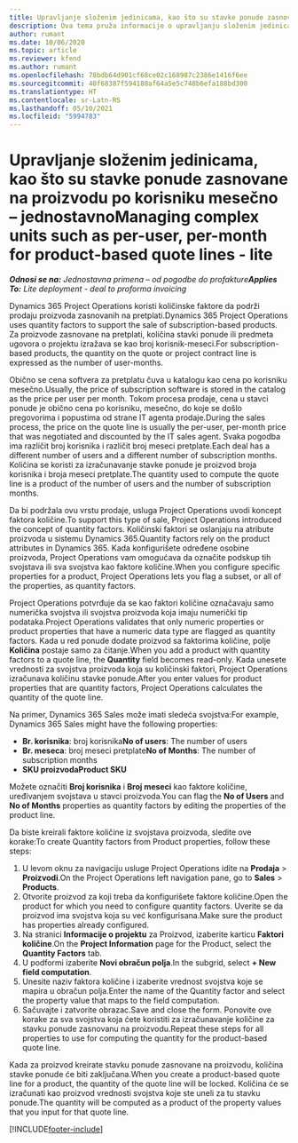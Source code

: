 ```yaml
---
title: Upravljanje složenim jedinicama, kao što su stavke ponude zasnovane na proizvodu po korisniku mesečno – jednostavno
description: Ova tema pruža informacije o upravljanju složenim jedinicama za stavke ponude zasnovane na proizvodu.
author: rumant
ms.date: 10/06/2020
ms.topic: article
ms.reviewer: kfend
ms.author: rumant
ms.openlocfilehash: 78bdb64d901cf68ce02c168987c2386e1416f6ee
ms.sourcegitcommit: 40f68387f594180af64a5e5c748b6efa188bd300
ms.translationtype: HT
ms.contentlocale: sr-Latn-RS
ms.lasthandoff: 05/10/2021
ms.locfileid: "5994783"
---
```

# <a name="managing-complex-units-such-as-per-user-per-month-for-product-based-quote-lines---lite"></a><span data-ttu-id="ce1c7-103">Upravljanje složenim jedinicama, kao što su stavke ponude zasnovane na proizvodu po korisniku mesečno – jednostavno</span><span class="sxs-lookup"><span data-stu-id="ce1c7-103">Managing complex units such as per-user, per-month for product-based quote lines - lite</span></span>

<span data-ttu-id="ce1c7-104">_**Odnosi se na:** Jednostavna primena – od pogodbe do profakture_</span><span class="sxs-lookup"><span data-stu-id="ce1c7-104">_**Applies To:** Lite deployment - deal to proforma invoicing_</span></span>

<span data-ttu-id="ce1c7-105">Dynamics 365 Project Operations koristi količinske faktore da podrži prodaju proizvoda zasnovanih na pretplati.</span><span class="sxs-lookup"><span data-stu-id="ce1c7-105">Dynamics 365 Project Operations uses quantity factors to support the sale of subscription-based products.</span></span> <span data-ttu-id="ce1c7-106">Za proizvode zasnovane na pretplati, količina stavki ponude ili predmeta ugovora o projektu izražava se kao broj korisnik-meseci.</span><span class="sxs-lookup"><span data-stu-id="ce1c7-106">For subscription-based products, the quantity on the quote or project contract line is expressed as the number of user-months.</span></span>

<span data-ttu-id="ce1c7-107">Obično se cena softvera za pretplatu čuva u katalogu kao cena po korisniku mesečno.</span><span class="sxs-lookup"><span data-stu-id="ce1c7-107">Usually, the price of subscription software is stored in the catalog as the price per user per month.</span></span> <span data-ttu-id="ce1c7-108">Tokom procesa prodaje, cena u stavci ponude je obično cena po korisniku, mesečno, do koje se došlo pregovorima i popustima od strane IT agenta prodaje.</span><span class="sxs-lookup"><span data-stu-id="ce1c7-108">During the sales process, the price on the quote line is usually the per-user, per-month price that was negotiated and discounted by the IT sales agent.</span></span> <span data-ttu-id="ce1c7-109">Svaka pogodba ima različit broj korisnika i različit broj meseci pretplate.</span><span class="sxs-lookup"><span data-stu-id="ce1c7-109">Each deal has a different number of users and a different number of subscription months.</span></span> <span data-ttu-id="ce1c7-110">Količina se koristi za izračunavanje stavke ponude je proizvod broja korisnika i broja meseci pretplate.</span><span class="sxs-lookup"><span data-stu-id="ce1c7-110">The quantity used to compute the quote line is a product of the number of users and the number of subscription months.</span></span>

<span data-ttu-id="ce1c7-111">Da bi podržala ovu vrstu prodaje, usluga Project Operations uvodi koncept faktora količine.</span><span class="sxs-lookup"><span data-stu-id="ce1c7-111">To support this type of sale, Project Operations introduced the concept of quantity factors.</span></span> <span data-ttu-id="ce1c7-112">Količinski faktori se oslanjaju na atribute proizvoda u sistemu Dynamics 365.</span><span class="sxs-lookup"><span data-stu-id="ce1c7-112">Quantity factors rely on the product attributes in Dynamics 365.</span></span> <span data-ttu-id="ce1c7-113">Kada konfigurišete određene osobine proizvoda, Project Operations vam omogućava da označite podskup tih svojstava ili sva svojstva kao faktore količine.</span><span class="sxs-lookup"><span data-stu-id="ce1c7-113">When you configure specific properties for a product, Project Operations lets you flag a subset, or all of the properties, as quantity factors.</span></span>

<span data-ttu-id="ce1c7-114">Project Operations potvrđuje da se kao faktori količine označavaju samo numerička svojstva ili svojstva proizvoda koja imaju numerički tip podataka.</span><span class="sxs-lookup"><span data-stu-id="ce1c7-114">Project Operations validates that only numeric properties or product properties that have a numeric data type are flagged as quantity factors.</span></span> <span data-ttu-id="ce1c7-115">Kada u red ponude dodate proizvod sa faktorima količine, polje **Količina** postaje samo za čitanje.</span><span class="sxs-lookup"><span data-stu-id="ce1c7-115">When you add a product with quantity factors to a quote line, the **Quantity** field becomes read-only.</span></span> <span data-ttu-id="ce1c7-116">Kada unesete vrednosti za svojstva proizvoda koja su količinski faktori, Project Operations izračunava količinu stavke ponude.</span><span class="sxs-lookup"><span data-stu-id="ce1c7-116">After you enter values for product properties that are quantity factors, Project Operations calculates the quantity of the quote line.</span></span>

<span data-ttu-id="ce1c7-117">Na primer, Dynamics 365 Sales može imati sledeća svojstva:</span><span class="sxs-lookup"><span data-stu-id="ce1c7-117">For example, Dynamics 365 Sales might have the following properties:</span></span>

- <span data-ttu-id="ce1c7-118">**Br. korisnika**: broj korisnika</span><span class="sxs-lookup"><span data-stu-id="ce1c7-118">**No of users**: The number of users</span></span>
- <span data-ttu-id="ce1c7-119">**Br. meseca**: broj meseci pretplate</span><span class="sxs-lookup"><span data-stu-id="ce1c7-119">**No of Months**: The number of subscription months</span></span>
- <span data-ttu-id="ce1c7-120">**SKU proizvoda**</span><span class="sxs-lookup"><span data-stu-id="ce1c7-120">**Product SKU**</span></span>

<span data-ttu-id="ce1c7-121">Možete označiti **Broj korisnika** i **Broj meseci** kao faktore količine, uređivanjem svojstava u stavci proizvoda.</span><span class="sxs-lookup"><span data-stu-id="ce1c7-121">You can flag the **No of Users** and **No of Months** properties as quantity factors by editing the properties of the product line.</span></span>

<span data-ttu-id="ce1c7-122">Da biste kreirali faktore količine iz svojstava proizvoda, sledite ove korake:</span><span class="sxs-lookup"><span data-stu-id="ce1c7-122">To create Quantity factors from Product properties, follow these steps:</span></span>

1. <span data-ttu-id="ce1c7-123">U levom oknu za navigaciju usluge Project Operations idite na **Prodaja** > **Proizvodi**.</span><span class="sxs-lookup"><span data-stu-id="ce1c7-123">On the Project Operations left navigation pane, go to **Sales** > **Products**.</span></span>
2. <span data-ttu-id="ce1c7-124">Otvorite proizvod za koji treba da konfigurišete faktore količine.</span><span class="sxs-lookup"><span data-stu-id="ce1c7-124">Open the product for which you need to configure quantity factors.</span></span> <span data-ttu-id="ce1c7-125">Uverite se da proizvod ima svojstva koja su već konfigurisana.</span><span class="sxs-lookup"><span data-stu-id="ce1c7-125">Make sure the product has properties already configured.</span></span>
3. <span data-ttu-id="ce1c7-126">Na stranici **Informacije o projektu** za Proizvod, izaberite karticu **Faktori količine**.</span><span class="sxs-lookup"><span data-stu-id="ce1c7-126">On the **Project Information** page for the Product, select the **Quantity Factors** tab.</span></span>
4. <span data-ttu-id="ce1c7-127">U podformi izaberite **Novi obračun polja**.</span><span class="sxs-lookup"><span data-stu-id="ce1c7-127">In the subgrid, select **+ New field computation**.</span></span>
5. <span data-ttu-id="ce1c7-128">Unesite naziv faktora količine i izaberite vrednost svojstva koje se mapira u obračun polja.</span><span class="sxs-lookup"><span data-stu-id="ce1c7-128">Enter the name of the Quantity factor and select the property value that maps to the field computation.</span></span>
6. <span data-ttu-id="ce1c7-129">Sačuvajte i zatvorite obrazac.</span><span class="sxs-lookup"><span data-stu-id="ce1c7-129">Save and close the form.</span></span> <span data-ttu-id="ce1c7-130">Ponovite ove korake za sva svojstva koja ćete koristiti za izračunavanje količine za stavku ponude zasnovanu na proizvodu.</span><span class="sxs-lookup"><span data-stu-id="ce1c7-130">Repeat these steps for all properties to use for computing the quantity for the product-based quote line.</span></span>

<span data-ttu-id="ce1c7-131">Kada za proizvod kreirate stavku ponude zasnovane na proizvodu, količina stavke ponude će biti zaključana.</span><span class="sxs-lookup"><span data-stu-id="ce1c7-131">When you create a product-based quote line for a product, the quantity of the quote line will be locked.</span></span> <span data-ttu-id="ce1c7-132">Količina će se izračunati kao proizvod vrednosti svojstva koje ste uneli za tu stavku ponude.</span><span class="sxs-lookup"><span data-stu-id="ce1c7-132">The quantity will be computed as a product of the property values that you input for that quote line.</span></span>


[!INCLUDE[footer-include](../../includes/footer-banner.md)]